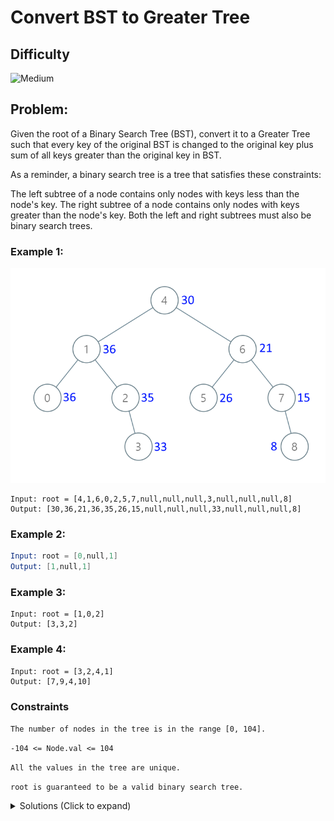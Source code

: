 # Convert BST to Greater Tree

## Difficulty

![Medium](https://img.shields.io/badge/medium-ef6c00?style=for-the-badge&logoColor=white)

## Problem:

Given the root of a Binary Search Tree (BST), convert it to a Greater Tree such that every key of the original BST is changed to the original key plus sum of all keys greater than the original key in BST.

As a reminder, a binary search tree is a tree that satisfies these constraints:

The left subtree of a node contains only nodes with keys less than the node's key.
The right subtree of a node contains only nodes with keys greater than the node's key.
Both the left and right subtrees must also be binary search trees.

### Example 1:

![Example 1](./images/example-1.png)

```
Input: root = [4,1,6,0,2,5,7,null,null,null,3,null,null,null,8]
Output: [30,36,21,36,35,26,15,null,null,null,33,null,null,null,8]
```

### Example 2:

```s
Input: root = [0,null,1]
Output: [1,null,1]
```

### Example 3:

```
Input: root = [1,0,2]
Output: [3,3,2]
```

### Example 4:

```
Input: root = [3,2,4,1]
Output: [7,9,4,10]
```

### Constraints

`The number of nodes in the tree is in the range [0, 104].`

`-104 <= Node.val <= 104`

`All the values in the tree are unique.`

`root is guaranteed to be a valid binary search tree.`

<details>
  <summary>Solutions (Click to expand)</summary>

### Explanation

#### Right, Root, Left Traversal

If we know that all the nodes in the left sub-tree are greater than the root and all the nodes in the right sub-tree are smaller, then we know that we only want to traverse the right sub tree for calculating a nodes new value. However this can only be done if we know the new values of the right sub-tree which mean we need to re-key the nodes from the bottom up starting from the right most node that has no greater children and remains untouched. This requires recursively traversing the tree from right child to root to left child.

From the bottom we will traverse to the parents of each right sub-tree where we will keep track of the sum of all values we've seen and replacing the key of the current node with the current sum. After traversing to the parent we will traverse the left sub-tree the same way.

By the end the left most node will contain the sum of all keys in the BST

Time: `O(N)` Where `N` is total number of nodes in the BST

Space: `O(H)` Where `H` is the max height of the tree.

- [JavaScript](./title.js)
- [TypeScript](./title.ts)
- [Java](./title.java)
- [Go](./title.go)
</details>
